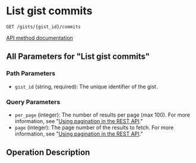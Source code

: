 # List gist commits

`GET /gists/{gist_id}/commits`

[API method documentation](https://docs.github.com/rest/gists/gists#list-gist-commits)

## All Parameters for "List gist commits"

### Path Parameters

- `gist_id` (string, required): The unique identifier of the gist.
### Query Parameters

- `per_page` (integer): The number of results per page (max 100). For more information, see "[Using pagination in the REST API](https://docs.github.com/rest/using-the-rest-api/using-pagination-in-the-rest-api)."
- `page` (integer): The page number of the results to fetch. For more information, see "[Using pagination in the REST API](https://docs.github.com/rest/using-the-rest-api/using-pagination-in-the-rest-api)."

## Operation Description


